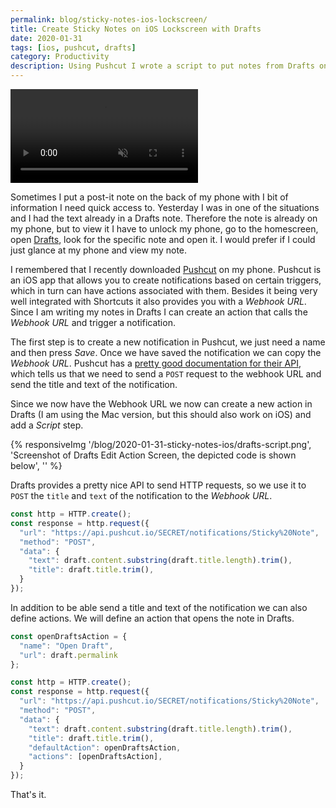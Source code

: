 ```yaml
---
permalink: blog/sticky-notes-ios-lockscreen/
title: Create Sticky Notes on iOS Lockscreen with Drafts
date: 2020-01-31
tags: [ios, pushcut, drafts]
category: Productivity
description: Using Pushcut I wrote a script to put notes from Drafts on the iOS lockscreen.
---
```


<video src="/blog/2020-01-31-sticky-notes-ios/drafts-pushcut-notification.mp4" loop autoplay muted>
{% responsiveImg '/blog/2020-01-31-sticky-notes-ios/drafts-notification.png', 'Pushcut notification is appearing on the lock screen saying Create Sticky Notes in iOS Lock Screen with... I am using Pushcut to send notes from Drafts to my iOS lock screen.' %}
</video>

Sometimes I put a post-it note on the back of my phone with I bit of information I need quick access to. Yesterday I was in one of the situations and I had the text already in a Drafts note. Therefore the note is already on my phone, but to view it I have to unlock my phone, go to the homescreen, open [Drafts](https://getdrafts.com), look for the specific note and open it. I would prefer if I could just glance at my phone and view my note.

I remembered that I recently downloaded [Pushcut](https://www.pushcut.io) on my phone. Pushcut is an iOS app that allows you to create notifications based on certain triggers, which in turn can have actions associated with them. Besides it being very well integrated with Shortcuts it also provides you with a *Webhook URL*. Since I am writing my notes in Drafts I can create an action that calls the *Webhook URL* and trigger a notification.

The first step is to create a new notification in Pushcut, we just need a name and then press *Save*. Once we have saved the notification we can copy the *Webhook URL*. Pushcut has a [pretty good documentation for their API](https://www.pushcut.io/support.html), which tells us that we need to send a `POST` request to the webhook URL and send the title and text of the notification.

Since we now have the Webhook URL we now can create a new action in Drafts (I am using the Mac version, but this should also work on iOS) and add a *Script* step.

{% responsiveImg '/blog/2020-01-31-sticky-notes-ios/drafts-script.png', 'Screenshot of Drafts Edit Action Screen, the depicted code is shown below', '' %}

Drafts provides a pretty nice API to send HTTP requests, so we use it to `POST` the `title` and `text` of the notification to the *Webhook URL*.

```javascript
const http = HTTP.create();
const response = http.request({
  "url": "https://api.pushcut.io/SECRET/notifications/Sticky%20Note",
  "method": "POST",
  "data": {
    "text": draft.content.substring(draft.title.length).trim(),
    "title": draft.title.trim(),
  }
});
```

In addition to be able send a title and text of the notification we can also define actions. We will define an action that opens the note in Drafts.

```javascript
const openDraftsAction = {
  "name": "Open Draft",
  "url": draft.permalink
};

const http = HTTP.create();
const response = http.request({
  "url": "https://api.pushcut.io/SECRET/notifications/Sticky%20Note",
  "method": "POST",
  "data": {
    "text": draft.content.substring(draft.title.length).trim(),
    "title": draft.title.trim(),
    "defaultAction": openDraftsAction,
    "actions": [openDraftsAction],
  }
});
```

That's it.
